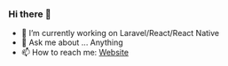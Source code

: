 ### Hi there 👋

- 🔭 I’m currently working on Laravel/React/React Native
- 💬 Ask me about ... Anything
- 📫 How to reach me: [Website](http://www.rashidul.dev)
